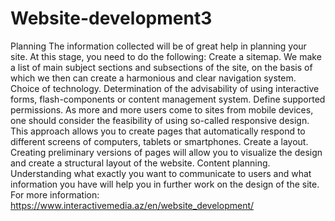 # Website-development3
Planning The information collected will be of great help in planning your site. At this stage, you need to do the following:  Create a sitemap. We make a list of main subject sections and subsections of the site, on the basis of which we then can create a harmonious and clear navigation system. Choice of technology. Determination of the advisability of using interactive forms, flash-components or content management system. Define supported permissions. As more and more users come to sites from mobile devices, one should consider the feasibility of using so-called responsive design. This approach allows you to create pages that automatically respond to different screens of computers, tablets or smartphones. Create a layout. Creating preliminary versions of pages will allow you to visualize the design and create a structural layout of the website. Content planning. Understanding what exactly you want to communicate to users and what information you have will help you in further work on the design of the site. For more information: https://www.interactivemedia.az/en/website_development/
